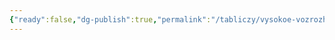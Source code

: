 ```yaml
---
{"ready":false,"dg-publish":true,"permalink":"/tabliczy/vysokoe-vozrozhdenie/madonna-s-mladenczem-i-sv-ioannom/","dgPassFrontmatter":true}
---
```



